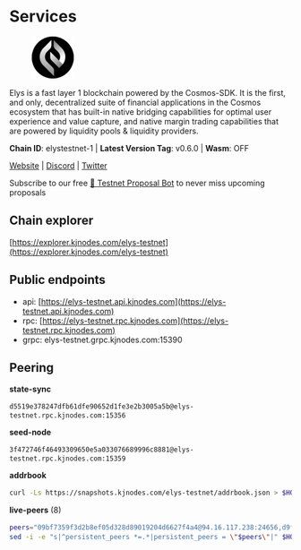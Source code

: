 # Services

<figure><img src="https://raw.githubusercontent.com/kj89/cosmos-images/main/logos/elys.png" alt=""><figcaption></figcaption></figure>

Elys is a fast layer 1 blockchain powered by the Cosmos-SDK.  It is the first, and only, decentralized suite of financial  applications in the Cosmos ecosystem that has built-in native  bridging capabilities for optimal user experience and value  capture, and native margin trading capabilities that are  powered by liquidity pools & liquidity providers.

**Chain ID**: elystestnet-1 | **Latest Version Tag**: v0.6.0 | **Wasm**: OFF

[Website](https://elys.network) | [Discord](https://discord.gg/R9Gr6Vh7vC) | [Twitter](https://twitter.com/elys_network)



Subscribe to our free [🤖 Testnet Proposal Bot](https://t.me/kjnodes_testnet_proposal_bot) to never miss upcoming proposals


## Chain explorer
[https://explorer.kjnodes.com/elys-testnet](https://explorer.kjnodes.com/elys-testnet)

## Public endpoints

* api: [https://elys-testnet.api.kjnodes.com](https://elys-testnet.api.kjnodes.com)
* rpc: [https://elys-testnet.rpc.kjnodes.com](https://elys-testnet.rpc.kjnodes.com)
* grpc: elys-testnet.grpc.kjnodes.com:15390

## Peering

**state-sync**

```text
d5519e378247dfb61dfe90652d1fe3e2b3005a5b@elys-testnet.rpc.kjnodes.com:15356
```

**seed-node**

```text
3f472746f46493309650e5a033076689996c8881@elys-testnet.rpc.kjnodes.com:15359
```

**addrbook**
```bash
curl -Ls https://snapshots.kjnodes.com/elys-testnet/addrbook.json > $HOME/.elys/config/addrbook.json
```

**live-peers** (8)
```bash
peers="09bf7359f3d2b8ef05d328d89019204d6627f4a4@94.16.117.238:24656,d9f2e28e398d42fe7ca8ed322ee168b3e867bc95@65.108.199.222:34656,8851667ffc0b35d3a993fce617fd7a1a736729ad@65.21.126.180:30656,f3480371baafae419bfef68a64ace00dd8944bd6@65.109.92.241:10126,136f2c639937adc6a06fe9b004da19087ddba466@88.198.242.163:26656,d5519e378247dfb61dfe90652d1fe3e2b3005a5b@65.109.68.190:15356,78aa6b222ae1f619bef03a9d98cb958dfcccc3a8@46.4.5.45:22056,b7b044df4dc2e709972b79c04d9eb7d921e3b45f@116.202.227.117:53656"
sed -i -e "s|^persistent_peers *=.*|persistent_peers = \"$peers\"|" $HOME/.elys/config/config.toml
```
